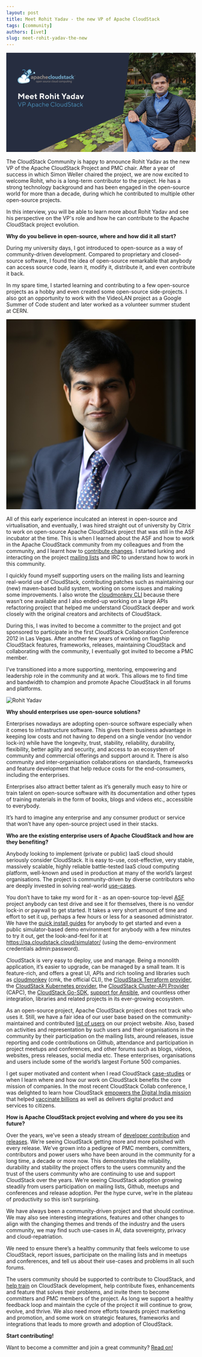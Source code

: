 ```yaml
---
layout: post
title: Meet Rohit Yadav - the new VP of Apache CloudStack
tags: [community]
authors: [ivet]
slug: meet-rohit-yadav-the-new
---
```


![Rohit Yadav](header.jpg "Rohit Yadav - the new VP of Apache CloudStack")

The CloudStack Community is happy to announce Rohit Yadav as the new VP of the
Apache CloudStack Project and PMC chair. After a year of success in which Simon
Weller chaired the project, we are now excited to welcome Rohit, who is a
long-term contributor to the project. He has a strong technology background and
has been engaged in the open-source world for more than a decade, during which
he contributed to multiple other open-source projects.

In this interview, you will be able to learn more about Rohit Yadav and see his
perspective on the VP's role and how he can contribute to the Apache CloudStack
project evolution.

**Why do you believe in open-source, where and how did it all start?**

During my university days, I got introduced to open-source as a way of
community-driven development. Compared to proprietary and closed-source
software, I found the idea of open-source remarkable that anybody can access
source code, learn it, modify it, distribute it, and even contribute it back.

In my spare time, I started learning and contributing to a few open-source
projects as a hobby and even created some open-source side-projects. I also got
an opportunity to work with the VideoLAN project as a Google Summer of Code
student and later worked as a volunteer summer student at CERN.

![Rohit Yadav](small-photo.jpg "Rohit Yadav")

All of this early experience inculcated an interest in open-source and
virtualisation, and eventually, I was hired straight out of university by Citrix
to work on open-source Apache CloudStack project that was still in the ASF
incubator at the time. This is when I learned about the ASF and how to work in
the Apache CloudStack community from my colleagues and from the community, and I
learnt how to [contribute changes](https://infra.apache.org/contributors.html).
I started lurking and interacting on the project [mailing lists](/mailing-lists)
and IRC to understand how to work in this community.

I quickly found myself supporting users on the mailing lists and learning
real-world use of CloudStack, contributing patches such as maintaining our (new)
maven-based build system, working on some issues and making some improvements. I
also wrote the [cloudmonkey
CLI](https://github.com/apache/cloudstack-cloudmonkey) because there wasn’t one
available and I also ended-up working on a large APIs refactoring project that
helped me understand CloudStack deeper and work closely with the original
creators and architects of CloudStack.

During this, I was invited to become a committer to the project and got
sponsored to participate in the first CloudStack Collaboration Conference 2012
in Las Vegas. After another few years of working on flagship CloudStack
features, frameworks, releases, maintaining CloudStack and collaborating with
the community, I eventually got invited to become a PMC member.

I’ve transitioned into a more supporting, mentoring, empowering and leadership
role in the community and at work. This allows me to find time and bandwidth to
champion and promote Apache CloudStack in all forums and platforms.

![Rohit Yadav](photo.jpg "Rohit Yadav")

**Why should enterprises use open-source solutions?**

Enterprises nowadays are adopting open-source software especially when it comes
to infrastructure software. This gives them business advantage in keeping low
costs and not having to depend on a single vendor (no vendor lock-in) while have
the longevity, trust, stability, reliability, durability, flexibility, better
agility and security, and access to an ecosystem of community and commercial
offerings and support around it. There is also community and inter-organisation
collaborations on standards, frameworks and feature development that help reduce
costs for the end-consumers, including the enterprises.

Enterprises also attract better talent as it’s generally much easy to hire or
train talent on open-source software with its documentation and other types of
training materials in the form of books, blogs and videos etc., accessible to
everybody.

It’s hard to imagine any enterprise and any consumer product or service that
won’t have any open-source project used in their stacks.

**Who are the existing enterprise users of Apache CloudStack and how are they benefiting?**

Anybody looking to implement (private or public) IaaS cloud should seriously
consider CloudStack. It is easy to-use, cost-effective, very stable, massively
scalable, highly reliable battle-tested IaaS cloud computing platform,
well-known and used in production at many of the world’s largest organisations.
The project is community-driven by diverse contributors who are deeply invested
in solving real-world
[use-cases](https://cwiki.apache.org/confluence/display/CLOUDSTACK/Case+Studies).

You don’t have to take my word for it - as an open-source top-level
[ASF](https://apache.org/) project anybody can test drive and see it for
themselves, there is no vendor lock-in or paywall to get started. It takes a
very short amount of time and effort to set it up, perhaps a few hours or less
for a seasoned administrator. We have the [quick install
guides](https://docs.cloudstack.apache.org/en/latest/quickinstallationguide/qig.html)
for anybody to get started and even a public simulator-based demo environment
for anybody with a few minutes to try it out, get the look-and-feel for it at
https://qa.cloudstack.cloud/simulator/ (using the demo-environment credentials
admin:password).

CloudStack is very easy to deploy, use and manage. Being a monolith application,
it’s easier to upgrade, can be managed by a small team. It is feature-rich, and
offers a great UI, APIs and rich tooling and libraries such as
[cloudmonkey](https://github.com/apache/cloudstack-cloudmonkey) (cmk, the
official CLI), the [CloudStack Terraform
provider](https://github.com/apache/cloudstack-terraform-provider), the
[CloudStack Kubernetes
provider](https://github.com/apache/cloudstack-kubernetes-provider), the
[CloudStack Cluster-API Provider](https://cluster-api-cloudstack.sigs.k8s.io/)
(CAPC), the [CloudStack Go-SDK](https://github.com/apache/cloudstack-go),
[support for
Ansible](https://docs.ansible.com/ansible/latest/scenario_guides/guide_cloudstack.html),
and countless other integration, libraries and related projects in its
ever-growing ecosystem.

As an open-source project, Apache CloudStack project does not track who uses it.
Still, we have a fair idea of our user base based on the community-maintained
and contributed [list of users](https://cloudstack.apache.org/users.html) on our
project website. Also, based on activities and representation by such users and
their organisations in the community by their participation on the mailing
lists, around releases, issue reporting and code contributions on Github,
attendance and participation in project meetups and conferences, and other
forums such as blogs, videos, websites, press releases, social media etc. These
enterprises, organisations and users include some of the world’s largest Fortune
500 companies.

I get super motivated and content when I read CloudStack
[case-studies](https://cwiki.apache.org/confluence/display/CLOUDSTACK/Case+Studies)
or when I learn where and how our work on CloudStack benefits the core mission
of companies. In the most recent CloudStack Collab conference, I was delighted
to learn how CloudStack [empowers the Digital India
mission](https://www.youtube.com/watch?v=xq2LVY18GU8) that helped [vaccinate
billions](https://www.cowin.gov.in/) as well as delivers digital product and
services to citizens.

**How is Apache CloudStack project evolving and where do you see its future?**

Over the years, we’ve seen a steady stream of [developer
contribution](https://github.com/apache/cloudstack/graphs/contributors) and
[releases](https://github.com/apache/cloudstack/releases). We’re seeing
CloudStack getting more and more polished with every release. We’ve grown into a
pedigree of PMC members, committers, contributors and power users who have been
around in the community for a long time, a decade or more now. This demonstrates
the reliability, durability and stability the project offers to the users
community and the trust of the users community who are continuing to use and
support CloudStack over the years. We’re seeing CloudStack adoption growing
steadily from users participation on mailing lists, Github, meetups and
conferences and release adoption. Per the hype curve, we’re in the plateau of
productivity so this isn’t surprising.

We have always been a community-driven project and that should continue. We may
also see interesting integrations, features and other changes to align with the
changing themes and trends of the industry and the users community, we may find
such use-cases in AI, data sovereignty, privacy and cloud-repatriation.

We need to ensure there’s a healthy community that feels welcome to use
CloudStack, report issues, participate on the mailing lists and in meetups and
conferences, and tell us about their use-cases and problems in all such forums.

The users community should be supported to contribute to CloudStack, and [help
train](https://github.com/shapeblue/hackerbook) on CloudStack development, help
contribute fixes, enhancements and feature that solves their problems, and
invite them to become committers and PMC members of the project. As long we
support a healthy feedback loop and maintain the cycle of the project it will
continue to grow, evolve, and thrive. We also need more efforts towards project
marketing and promotion, and some work on strategic features, frameworks and
integrations that leads to more growth and adoption of CloudStack.

**Start contributing!**

Want to become a committer and join a great community? [Read on!](/contribute)
